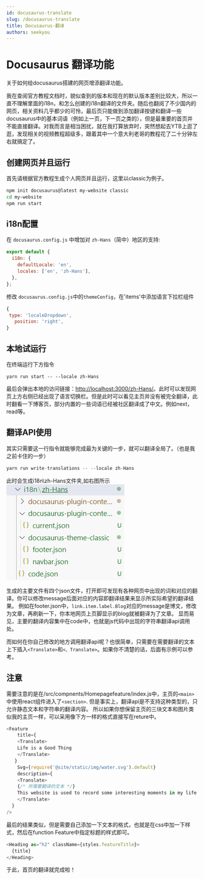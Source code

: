 ```yaml
---
id: docusaurus-translate
slug: /docusaurus-translate
title: Docusaurus-翻译
authors: seekyou
---
```


# Docusaurus 翻译功能

关于如何给docusaurus搭建的网页增添翻译功能。

我在查阅官方教程文档时，貌似查到的版本和现在的默认版本差别比较大，所以一直不理解里面的i18n，和怎么创建的i18n翻译的文件夹。随后也翻阅了不少国内的网页，相关资料几乎都少的可怜，最后页只能做到添加翻译按键和翻译一些docusaurus中的基本词语（例如上一页，下一页之类的），但是最重要的首页并不能直接翻译。对我而言是相当困扰，就在我打算放弃时，突然想起去YTB上逛了逛，发现相关的视频教程超级多，跟着其中一个意大利老哥的教程花了二十分钟左右就搞定了。

## 创建网页并且运行
首先请根据官方教程生成个人网页并且运行，这里以classic为例子。
```bash
npm init docusaurus@latest my-website classic
cd my-website
npm run start
```
## i18n配置

在 `docusaurus.config.js` 中增加对 `zh-Hans`（简中）地区的支持:
```js title="docusaurus.config.js"
export default {
  i18n: {
    defaultLocale: 'en',
    locales: ['en', 'zh-Hans'],
  },
};
```
修改 `docusaurus.config.js`中的`themeConfig`，在'items'中添加语言下拉栏组件
```js title="docusaurus.config.js"
{
 type: 'localeDropdown',
   position: 'right',
}
```
## 本地试运行

在终端运行下方指令
```
yarn run start -- --locale zh-Hans
```
最后会弹出本地的访问链接：[http://localhost:3000/zh-Hans/](http://localhost:3000/zh-Hans/)。此时可以发现网页上方右侧已经出现了语言切换栏。但是此时可以看见主页并没有被完全翻译，此时翻看一下博客页，部分内置的一些词语已经被社区翻译成了中文。例如next，read等。

## 翻译API使用

其实只需要这一行指令就能够完成最为关键的一步，就可以翻译全局了。（也是我之前卡住的一步）
```js title="Terminal"
yarn run write-translations -- --locale zh-Hans
```
此时会生成i18n\zh-Hans文件夹,如右图所示
![排名](./1.png)

生成的主要文件有四个json文件，打开即可发现有各种网页中出现的词和对应的翻译。你可以修改message后面对应的内容即翻译结果来显示所实际希望的翻译结果。
例如在footer.json中，`link.item.label.Blog`对应的message是博文，修改为文章，再刷新一下，你本地网页上页脚显示的blog就被翻译为了文章。
显而易见，主要的翻译内容集中在code中，也就是js代码中出现的字符串翻译api调用处。

而如何在你自己修改的地方调用翻译api呢？也很简单，只需要在需要翻译的文本上下插入`<Translate>`和`<、Translate>`。如果你不清楚的话，后面有示例可以参考。

## 注意

需要注意的是在/src/compnents/Homepagefeature/index.js中，主页的`<main>`中使用react组件进入了`<section>`.
但是事实上，翻译api是不支持这种类型的，只允许静态文本和字符串的翻译内容。
所以如果你想保留主页的三块文本和图片类似我的主页一样，可以采用像下方一样的格式直接写在reture中。

```js title="index.js"
<Feature
    title={
    <Translate>
    Life is a Good Thing
    </Translate>
   }
    Svg={require('@site/static/img/water.svg').default}
    description={
    <Translate>
    {/* 所需要翻译的文本 */}
    This website is used to record some interesting moments in my life. Regardless of happy or sad, each is unique.
    </Translate>
  }
/>
```
最后的结果类似，但是需要自己添加一下文本的格式，也就是在css中加一下样式，然后在function Feature中指定标题的样式即可。
```js title="index.js"
<Heading as="h2" className={styles.featureTitle}>
  {title}
</Heading>
```
于此，首页的翻译就完成啦！